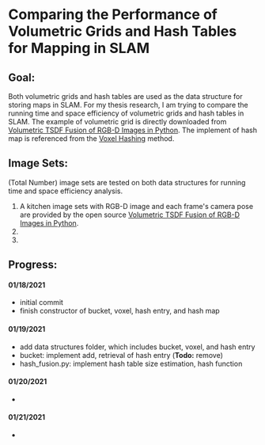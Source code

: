 # Comparing the Performance of Volumetric Grids and Hash Tables for Mapping in SLAM

## Goal: 

Both volumetric grids and hash tables are used as the data structure for storing maps in SLAM. For my thesis research, I am trying to compare the running time and space efficiency of volumetric grids and hash tables in SLAM.
The example of volumetric grid is directly downloaded from [Volumetric TSDF Fusion of RGB-D Images in Python](https://github.com/andyzeng/tsdf-fusion-python). The implement of hash map is referenced from the [Voxel Hashing](https://github.com/niessner/VoxelHashing) method.

## Image Sets:

(Total Number) image sets are tested on both data structures for running time and space efficiency analysis.

1. A kitchen image sets with RGB-D image and each frame's camera pose are provided by the open source [Volumetric TSDF Fusion of RGB-D Images in Python](https://github.com/andyzeng/tsdf-fusion-python).
2.
3. 

## Progress:

#### 01/18/2021 
+ initial commit
+ finish constructor of bucket, voxel, hash entry, and hash map

#### 01/19/2021 
+ add data structures folder, which includes bucket, voxel, and hash entry
+ bucket: implement add, retrieval of hash entry (**Todo:** remove)
+ hash_fusion.py: implement hash table size estimation, hash function

#### 01/20/2021 
+

#### 01/21/2021 
+